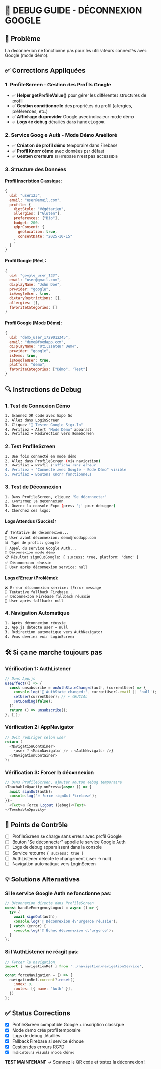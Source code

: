 # 🔧 DEBUG GUIDE - DÉCONNEXION GOOGLE

## 🚨 Problème
La déconnexion ne fonctionne pas pour les utilisateurs connectés avec Google (mode démo).

## ✅ Corrections Appliquées

### **1. ProfileScreen - Gestion des Profils Google**
- ✅ **Helper getProfileValue()** pour gérer les différentes structures de profil
- ✅ **Gestion conditionnelle** des propriétés du profil (allergies, préférences, etc.)
- ✅ **Affichage du provider** Google avec indicateur mode démo
- ✅ **Logs de debug** détaillés dans handleLogout

### **2. Service Google Auth - Mode Démo Amélioré**
- ✅ **Création de profil démo** temporaire dans Firebase
- ✅ **Profil Knorr démo** avec données par défaut
- ✅ **Gestion d'erreurs** si Firebase n'est pas accessible

### **3. Structure des Données**

#### **Profil Inscription Classique:**
```javascript
{
  uid: "user123",
  email: "user@email.com",
  profile: {
    dietStyle: "Végétarien",
    allergies: ["Gluten"],
    preferences: ["Bio"],
    budget: 200,
    gdprConsent: {
      geolocation: true,
      consentDate: "2025-10-15"
    }
  }
}
```

#### **Profil Google (Réel):**
```javascript
{
  uid: "google_user_123",
  email: "user@gmail.com",
  displayName: "John Doe",
  provider: "google",
  isGoogleUser: true,
  dietaryRestrictions: [],
  allergies: [],
  favoriteCategories: []
}
```

#### **Profil Google (Mode Démo):**
```javascript
{
  uid: "demo_user_1729012345",
  email: "demo@foodapp.com",
  displayName: "Utilisateur Démo",
  provider: "google",
  isDemo: true,
  isGoogleUser: true,
  platform: "demo",
  favoriteCategories: ["Démo", "Test"]
}
```

## 🔍 Instructions de Debug

### **1. Test de Connexion Démo**
```bash
1. Scannez QR code avec Expo Go
2. Allez dans LoginScreen 
3. Cliquez "🔑 Tester Google Sign-In"
4. Vérifiez → Alert "Mode Démo" apparaît
5. Vérifiez → Redirection vers HomeScreen
```

### **2. Test ProfileScreen**
```bash
1. Une fois connecté en mode démo
2. Allez dans ProfileScreen (via navigation)
3. Vérifiez → Profil s'affiche sans erreur
4. Vérifiez → "Connecté avec Google - Mode Démo" visible
5. Vérifiez → Boutons Knorr fonctionnels
```

### **3. Test de Déconnexion**
```bash
1. Dans ProfileScreen, cliquez "Se déconnecter"
2. Confirmez la déconnexion
3. Ouvrez la console Expo (press 'j' pour debugger)
4. Cherchez ces logs:
```

#### **Logs Attendus (Succès):**
```
🔓 Tentative de déconnexion...
👤 User avant déconnexion: demo@foodapp.com
📊 Type de profil: google
🔄 Appel du service Google Auth...
👋 Déconnexion mode démo
📋 Résultat signOutGoogle: { success: true, platform: 'demo' }
✅ Déconnexion réussie
👤 User après déconnexion service: null
```

#### **Logs d'Erreur (Problème):**
```
❌ Erreur déconnexion service: [Error message]
🔄 Tentative fallback Firebase...
✅ Déconnexion Firebase fallback réussie
👤 User après fallback: null
```

### **4. Navigation Automatique**
```bash
1. Après déconnexion réussie
2. App.js détecte user = null
3. Redirection automatique vers AuthNavigator
4. Vous devriez voir LoginScreen
```

## 🛠️ Si ça ne marche toujours pas

### **Vérification 1: AuthListener**
```javascript
// Dans App.js
useEffect(() => {
  const unsubscribe = onAuthStateChanged(auth, (currentUser) => {
    console.log('🔄 AuthState changed:', currentUser?.email || 'null');
    setUser(currentUser); // ← CRUCIAL
    setLoading(false);
  });
  return () => unsubscribe();
}, []);
```

### **Vérification 2: AppNavigator**
```javascript
// Doit rediriger selon user
return (
  <NavigationContainer>
    {user ? <MainNavigator /> : <AuthNavigator />}
  </NavigationContainer>
);
```

### **Vérification 3: Forcer la déconnexion**
```javascript
// Dans ProfileScreen, ajouter bouton debug temporaire
<TouchableOpacity onPress={async () => {
  await signOut(auth);
  console.log('🔥 Force signOut Firebase');
}}>
  <Text>🔥 Force Logout (Debug)</Text>
</TouchableOpacity>
```

## 🎯 Points de Contrôle

- [ ] ProfileScreen se charge sans erreur avec profil Google
- [ ] Bouton "Se déconnecter" appelle le service Google Auth
- [ ] Logs de debug apparaissent dans la console
- [ ] Service retourne `{ success: true }`
- [ ] AuthListener détecte le changement (user → null)
- [ ] Navigation automatique vers LoginScreen

## 💡 Solutions Alternatives

### **Si le service Google Auth ne fonctionne pas:**
```javascript
// Déconnexion directe dans ProfileScreen
const handleEmergencyLogout = async () => {
  try {
    await signOut(auth);
    console.log('🚨 Déconnexion d\'urgence réussie');
  } catch (error) {
    console.log('🚨 Échec déconnexion d\'urgence');
  }
};
```

### **Si l'AuthListener ne réagit pas:**
```javascript
// Forcer la navigation
import { navigationRef } from '../navigation/navigationService';

const forceNavigation = () => {
  navigationRef.current?.reset({
    index: 0,
    routes: [{ name: 'Auth' }],
  });
};
```

## ✅ Status Corrections

- [x] ProfileScreen compatible Google + inscription classique
- [x] Mode démo crée profil temporaire
- [x] Logs de debug détaillés  
- [x] Fallback Firebase si service échoue
- [x] Gestion des erreurs RGPD
- [x] Indicateurs visuels mode démo

**TEST MAINTENANT** → Scannez le QR code et testez la déconnexion !
